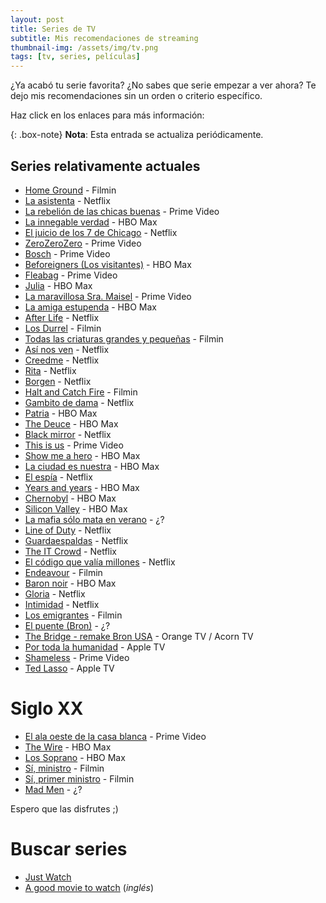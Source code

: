 ```yaml
---
layout: post
title: Series de TV
subtitle: Mis recomendaciones de streaming
thumbnail-img: /assets/img/tv.png
tags: [tv, series, películas]
---
```


¿Ya acabó tu serie favorita? ¿No sabes que serie empezar a ver ahora? Te dejo mis recomendaciones sin un orden o criterio específico.

Haz click en los enlaces para más información:

{: .box-note}
**Nota**: Esta entrada se actualiza periódicamente.

## Series relativamente actuales

- [Home Ground](https://www.filmaffinity.com/es/film857157.html) - Filmin
- [La asistenta](https://www.filmaffinity.com/es/film654299.html) - Netflix
- [La rebelión de las chicas buenas](https://www.filmaffinity.com/es/film133427.html) - Prime Video
- [La innegable verdad](https://www.filmaffinity.com/es/film361205.html) - HBO Max
- [El juicio de los 7 de Chicago](https://www.filmaffinity.com/es/film389985.html) - Netflix
- [ZeroZeroZero](https://www.filmaffinity.com/es/film676619.html) - Prime Video
- [Bosch](https://www.filmaffinity.com/es/film422210.html) - Prime Video
- [Beforeigners (Los visitantes)](https://www.filmaffinity.com/es/film200721.html) - HBO Max
- [Fleabag](https://www.filmaffinity.com/es/film844145.html) - Prime Video
- [Julia](https://www.filmaffinity.com/es/film496227.html) - HBO Max
- [La maravillosa Sra. Maisel](https://www.filmaffinity.com/es/film376818.html) - Prime Video
- [La amiga estupenda](https://www.filmaffinity.com/es/film998850.html) - HBO Max
- [After Life](https://www.filmaffinity.com/es/film567393.html) - Netflix
- [Los Durrel](https://www.filmaffinity.com/es/film745636.html) - Filmin
- [Todas las criaturas grandes y pequeñas](https://www.filmaffinity.com/es/film733614.html) - Filmin
- [Así nos ven](https://www.filmaffinity.com/es/film464489.html) - Netflix
- [Creedme](https://www.filmaffinity.com/es/film734055.html) - Netflix
- [Rita](https://www.filmaffinity.com/es/film781176.html) - Netflix
- [Borgen](https://www.filmaffinity.com/es/film471259.html) - Netflix
- [Halt and Catch Fire](https://www.filmaffinity.com/es/film449215.html) - Filmin
- [Gambito de dama](https://www.filmaffinity.com/es/film634805.html) - Netflix
- [Patria](https://www.filmaffinity.com/es/film540542.html) - HBO Max
- [The Deuce](https://www.filmaffinity.com/es/film711336.html) - HBO Max
- [Black mirror](https://www.filmaffinity.com/es/film800295.html) - Netflix
- [This is us](https://www.filmaffinity.com/es/film247198.html) - Prime Video
- [Show me a hero](https://www.filmaffinity.com/es/film803687.html) - HBO Max
- [La ciudad es nuestra](https://www.filmaffinity.com/es/film791111.html) - HBO Max
- [El espía](https://www.filmaffinity.com/es/film394025.html) - Netflix
- [Years and years](https://www.filmaffinity.com/es/film247862.html) - HBO Max
- [Chernobyl](https://www.filmaffinity.com/es/film624827.html) - HBO Max
- [Silicon Valley](https://www.filmaffinity.com/es/film279751.html) - HBO Max
- [La mafia sólo mata en verano](https://www.filmaffinity.com/es/film433168.html) - ¿?
- [Line of Duty](https://www.filmaffinity.com/es/film661747.html) - Netflix
- [Guardaespaldas](https://www.filmaffinity.com/es/film805629.html) - Netflix
- [The IT Crowd](https://www.filmaffinity.com/es/film914339.html) - Netflix
- [El código que valía millones](https://www.filmaffinity.com/es/film425311.html) - Netflix
- [Endeavour](https://www.filmaffinity.com/es/film183353.html) - Filmin
- [Baron noir](https://www.filmaffinity.com/es/film392787.html) - HBO Max
- [Gloria](https://www.filmaffinity.com/es/film859950.html) - Netflix
- [Intimidad](https://www.filmaffinity.com/es/film244305.html) - Netflix
- [Los emigrantes](https://www.filmaffinity.com/es/film632845.html) - Filmin
- [El puente (Bron)](https://www.filmaffinity.com/es/film235426.html) - ¿?
- [The Bridge - remake Bron USA](https://www.filmaffinity.com/es/film239005.html) - Orange TV / Acorn TV  
- [Por toda la humanidad](https://www.filmaffinity.com/es/film748109.html) - Apple TV  
- [Shameless](https://www.filmaffinity.com/es/film906532.html) - Prime Video  
- [Ted Lasso](https://www.filmaffinity.com/es/film161198.html) - Apple TV

# Siglo XX

- [El ala oeste de la casa blanca](https://www.filmaffinity.com/es/film757900.html) - Prime Video
- [The Wire](https://www.filmaffinity.com/es/film399474.html) - HBO Max   
- [Los Soprano](https://www.filmaffinity.com/es/film402150.html) - HBO Max  
- [Sí, ministro](https://www.filmaffinity.com/es/film398662.html) - Filmin  
- [Sí, primer ministro](https://www.filmaffinity.com/es/film165657.html) - Filmin  
- [Mad Men](https://www.filmaffinity.com/es/film596790.html) - ¿?  

Espero que las disfrutes ;)

# Buscar series

- [Just Watch](https://www.justwatch.com/es)
- [A good movie to watch](https://agoodmovietowatch.com/shows/) (_inglés_)
